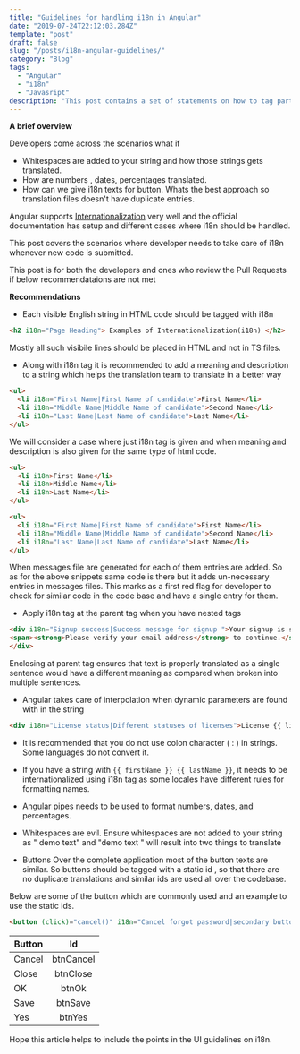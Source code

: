 ```yaml
---
title: "Guidelines for handling i18n in Angular"
date: "2019-07-24T22:12:03.284Z"
template: "post"
draft: false
slug: "/posts/i18n-angular-guidelines/"
category: "Blog"
tags:
  - "Angular"
  - "i18n"
  - "Javasript"
description: "This post contains a set of statements on how to tag particular element with i18n and cases developer needs to consider while coding."
---
```


**A brief overview** 

Developers come across the scenarios what if 

* Whitespaces are added to your string and how those strings gets translated.  
* How are numbers , dates, percentages translated. 
* How can we give i18n texts for button. Whats the best approach so translation files doesn't have duplicate entries.

Angular supports [Internationalization](https://angular.io/guide/i18n) very well and the official documentation has setup and different cases where i18n should be handled. 

This post covers the scenarios where developer needs to take care of i18n whenever new code is submitted. 

This post is for both the developers and ones who review the Pull Requests if below recommendataions are not met

**Recommendations**

* Each visible English string in HTML code should be tagged with i18n

```html
<h2 i18n="Page Heading"> Examples of Internationalization(i18n) </h2>
```
Mostly all such visibile lines should be placed in HTML and not in TS files.

* Along with i18n tag it is recommended to add a meaning and description to a string which helps the translation team to translate in a better way

```html
<ul>
  <li i18n="First Name|First Name of candidate">First Name</li>
  <li i18n="Middle Name|Middle Name of candidate">Second Name</li>
  <li i18n="Last Name|Last Name of candidate">Last Name</li>
</ul>
```

We will consider a case where just i18n tag is given and when meaning and description is also given for the same type of html code. 

```html
<ul>
  <li i18n>First Name</li>
  <li i18n>Middle Name</li>
  <li i18n>Last Name</li>
</ul>

```

```html
<ul>
  <li i18n="First Name|First Name of candidate">First Name</li>
  <li i18n="Middle Name|Middle Name of candidate">Second Name</li>
  <li i18n="Last Name|Last Name of candidate">Last Name</li>
</ul>
```

When messages file are generated for each of them entries are added. So as for the above snippets same code is there but it adds un-necessary entries in messages files. This marks as a first red flag for developer to check for similar code in the code base and have a single entry for them.

* Apply i18n tag at the parent tag when you have nested tags 

```html
<div i18n="Signup success|Success message for signup ">Your signup is successfull.
<span><strong>Please verify your email address</strong> to continue.</span>
</div>
```
Enclosing at parent tag ensures that text is properly translated as a single sentence would
have a different meaning as compared when broken into multiple sentences. 

* Angular takes care of interpolation when dynamic parameters are found with in the string

```html
<div i18n="License status|Different statuses of licenses">License {{ licenseStatus }}</div>
```

* It is recommended that you do not use colon character ( : ) in strings. Some languages do not convert it.
 

* If you have a string with `{{ firstName }} {{ lastName }}`, it needs to be internationalized using i18n tag as some locales have different rules for formatting names.
 

* Angular pipes needs to be used to format numbers, dates, and percentages. 
 

* Whitespaces are evil. Ensure whitespaces are not added to your string as " demo text" and "demo text " will result into two things to translate


* Buttons
Over the complete application most of the button texts are similar. So buttons should be tagged with a static id , so that there are no duplicate translations and similar ids are used all over the codebase. 

Below are some of the button which are commonly used and an example to use the static ids.

```html
<button (click)="cancel()" i18n="Cancel forgot password|secondary button@@btnCancel">Cancel</button>
```

| Button        | Id            |
| ------------- |:-------------:|
| Cancel        | btnCancel     |
| Close         | btnClose      |
| OK            | btnOk         |
| Save          | btnSave       |
| Yes           | btnYes        | 

Hope this article helps to include the points in the UI guidelines on i18n. 
 
